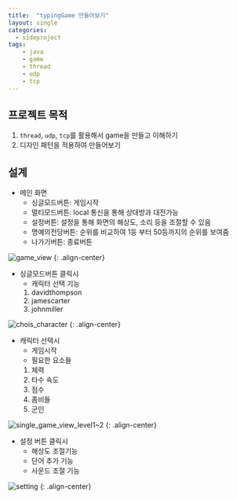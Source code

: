 ```yaml
---
title:  "typingGame 만들어보기"
layout: single
categories:
  - sideproject
tags:
	- java
	- game
	- thread
	- udp
	- tcp
---
```



## 프로젝트 목적
1. `thread`, `udp`, `tcp`를 활용해서 game을 만들고 이해하기
2. 디자인 패턴을 적용하여 만들어보기

## 설계
- 메인 화면
	- 싱글모드버튼: 게임시작
	- 멀티모드버튼: local 통신을 통해 상대방과 대전가능
	- 설정버튼: 설정을 통해 화면의 해상도, 소리 등을 조절할 수 있음
	- 명예의전당버튼: 순위를 비교하여 1등 부터 50등까지의 순위를 보여줌
	- 나가기버튼: 종료버튼

![game_view](https://github.com/user-attachments/assets/b9afd078-aab7-458e-aa92-b850af24260c)
{: .align-center}


- 싱글모드버튼 클릭시
	- 캐릭터 선택 기능
	1. davidthompson
	2. jamescarter
	3. johnmiller

![chois_character](https://github.com/user-attachments/assets/dd4362b3-4689-4861-badd-3f99d8d98c5a)
{: .align-center}

- 캐릭터 선택시
	- 게임시작
	- 필요한 요소들
	1. 체력
	2. 타수 속도
	3. 점수
	4. 좀비들
	5. 군인
	
![single_game_view_level1~2](https://github.com/user-attachments/assets/042ea500-d142-4967-801d-e432dd483e83)
{: .align-center}

-  설정 버튼 클릭시
	- 해상도 조절기능
	- 단어 추가 기능
	- 사운드 조절 기능

![setting](https://github.com/user-attachments/assets/7b74685f-8736-49cd-b864-a0068179646c)
{: .align-center}



